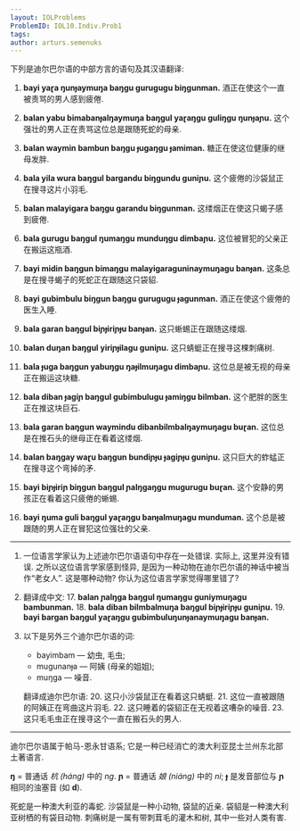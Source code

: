 ```yaml
---
layout: IOLProblems
ProblemID: IOL10.Indiv.Prob1
tags:
author: arturs.semenuks
---
```


下列是迪尔巴尔语的中部方言的语句及其汉语翻译:

1. **bayi yaɽa ŋunɟaymuŋa baŋgu gurugugu biŋgunman.**
    酒正在使这个一直被责骂的男人感到疲倦.

2. **balan yabu bimabanɟalŋaymuŋa baŋgul yaɽaŋgu guliŋgu ŋunɟaɲu.**
    这个强壮的男人正在责骂这位总是跟随死蛇的母亲.

3. **balan waymin bambun baŋgu ɟugaŋgu ɟamiman.**
    糖正在使这位健康的继母发胖.

4. **bala yila wura baŋgul bargandu biŋgundu guniɲu.**
    这个疲倦的沙袋鼠正在搜寻这片小羽毛.

5. **balan malayigara baŋgu garandu biŋgunman.**
    这缕烟正在使这只蝎子感到疲倦.

6. **bala gurugu baŋgul ŋumaŋgu munduŋgu dimbaɲu.**
    这位被冒犯的父亲正在搬运这瓶酒.

7. **bayi midin baŋgun bimaŋgu malayigaraguninaymuŋagu banɟan.**
    这条总是在搜寻蝎子的死蛇正在跟随这只袋貂.

8. **bayi gubimbulu biŋgun baŋgu gurugugu ɟagunman.**
    酒正在使这个疲倦的医生入睡.

9. **bala garan baŋgul biɲɟiriɲɟu banɟan.**
    这只蜥蜴正在跟随这缕烟.

10. **balan duŋan baŋgul yiriɲɟilagu guniɲu.**
    这只蜻蜓正在搜寻这棵刺痛树.

11. **bala ɟuga baŋgun yabuŋgu ŋaɟilmuŋagu dimbaɲu.**
    这位总是被无视的母亲正在搬运这块糖.

12. **bala diban ɟagiɲ baŋgul gubimbulugu ɟamiŋgu bilmban.**
    这个肥胖的医生正在推这块巨石.

13. **bala garan baŋgun waymindu dibanbilmbalŋaymuŋagu buɽan.**
    这位总是在推石头的继母正在看着这缕烟.

14. **balan baŋgay waɽu baŋgun bundiɲɟu ɟagiɲɟu guniɲu.**
    这只巨大的蚱蜢正在搜寻这个弯掉的矛.

15. **bayi biɲɟiriɲ biŋgun baŋgul ɲalŋgaŋgu mugurugu buɽan.**
    这个安静的男孩正在看着这只疲倦的蜥蜴.

16. **bayi ŋuma guli baŋgul yaɽaŋgu banɟalmuŋagu munduman.**
    这个总是被跟随的男人正在冒犯这位强壮的父亲.

---

1. 一位语言学家认为上述迪尔巴尔语语句中存在一处错误. 实际上, 这里并没有错误. 之所以这位语言学家感到怪异, 是因为一种动物在迪尔巴尔语的神话中被当作“老女人”. 这是哪种动物? 你认为这位语言学家觉得哪里错了?

2. 翻译成中文:
    17. **balan ɲalŋga baŋgul ŋumaŋgu guniymuŋagu bambunman.**
    18. **bala diban bilmbalmuŋa baŋgul biɲɟiriɲɟu guniɲu.**
    19. **bayi bargan baŋgul yaɽaŋgu gubimbuluŋunɟanaymuŋagu banɟan.**

3. 以下是另外三个迪尔巴尔语的词:
    * bayimbam — 幼虫, 毛虫;
    * mugunanɟa — 阿姨 (母亲的姐姐);
    * muŋga — 噪音.

    翻译成迪尔巴尔语:
    20. 这只小沙袋鼠正在看着这只蜻蜓.
    21. 这位一直被跟随的阿姨正在弯曲这片羽毛.
    22. 这只睡着的袋貂正在无视着这嘈杂的噪音.
    23. 这只毛毛虫正在搜寻这个一直在搬石头的男人.

---

迪尔巴尔语属于帕马-恩永甘语系; 它是一种已经消亡的澳大利亚昆士兰州东北部土著语言.

**ŋ** = 普通话 *杭 (háng)* 中的 *ng*. **ɲ** = 普通话 *娘 (niáng)* 中的 *ni*; **ɟ** 是发音部位与 **ɲ** 相同的浊塞音 (如 **d**).

死蛇是一种澳大利亚的毒蛇. 沙袋鼠是一种小动物, 袋鼠的近亲. 袋貂是一种澳大利亚树栖的有袋目动物. 刺痛树是一属有带刺茸毛的灌木和树, 其中一些对人类有害.